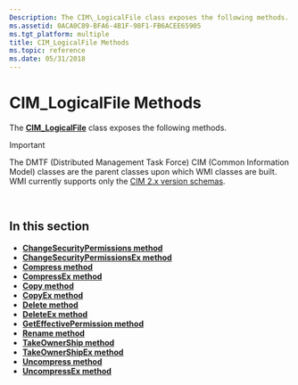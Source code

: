 ```yaml
---
Description: The CIM\_LogicalFile class exposes the following methods.
ms.assetid: 0ACA0C89-BFA6-4B1F-98F1-FB6ACEE65905
ms.tgt_platform: multiple
title: CIM_LogicalFile Methods
ms.topic: reference
ms.date: 05/31/2018
---
```


# CIM\_LogicalFile Methods

The [**CIM\_LogicalFile**](cim-logicalfile.md) class exposes the following methods.

> [!IMPORTANT]
> The DMTF (Distributed Management Task Force) CIM (Common Information Model) classes are the parent classes upon which WMI classes are built. WMI currently supports only the [CIM 2.x version schemas](https://Go.Microsoft.Com/FWLink/p/?LinkID=309367).

 

## In this section

-   [**ChangeSecurityPermissions method**](changesecuritypermissions-method-in-class-cim-logicalfile.md)
-   [**ChangeSecurityPermissionsEx method**](changesecuritypermissionsex-method-in-class-cim-logicalfile.md)
-   [**Compress method**](compress-method-in-class-cim-logicalfile.md)
-   [**CompressEx method**](compressex-method-in-class-cim-logicalfile.md)
-   [**Copy method**](copy-method-in-class-cim-logicalfile.md)
-   [**CopyEx method**](copyex-method-in-class-cim-logicalfile.md)
-   [**Delete method**](delete-method-in-class-cim-logicalfile.md)
-   [**DeleteEx method**](deleteex-method-in-class-cim-logicalfile.md)
-   [**GetEffectivePermission method**](geteffectivepermission-method-in-class-cim-logicalfile.md)
-   [**Rename method**](rename-method-in-class-cim-logicalfile.md)
-   [**TakeOwnerShip method**](takeownership-method-in-class-cim-logicalfile.md)
-   [**TakeOwnerShipEx method**](takeownershipex-method-in-class-cim-logicalfile.md)
-   [**Uncompress method**](uncompress-method-in-class-cim-logicalfile.md)
-   [**UncompressEx method**](uncompressex-method-in-class-cim-logicalfile.md)

 

 



